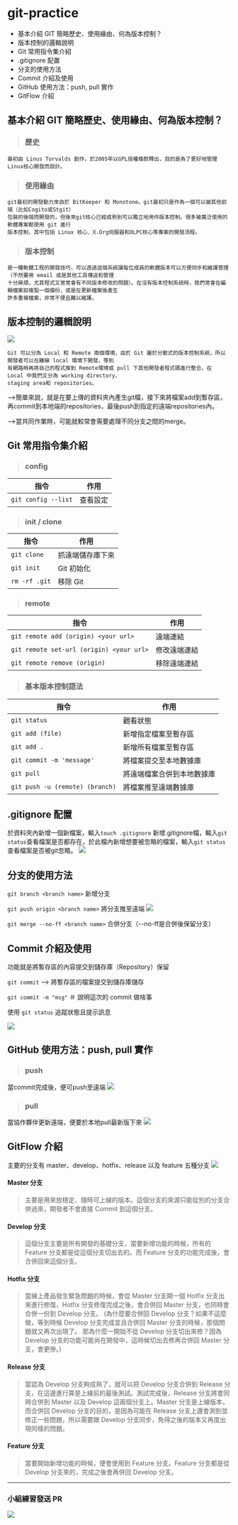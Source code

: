 # git-practice

* 基本介紹 GIT 簡略歷史、使用緣由、何為版本控制？
* 版本控制的邏輯說明
* Git 常用指令集介紹
* .gitignore 配置
* 分支的使用方法
* Commit 介紹及使用
* GitHub 使用方法：push, pull 實作
* GitFlow 介紹


基本介紹 GIT 簡略歷史、使用緣由、何為版本控制？
---
>### 歷史
```
最初由 Linus Torvalds 創作，於2005年以GPL授權條款釋出，目的是為了更好地管理Linux核心開發而設計。
```

>### 使用緣由
```
git最初的開發動力來自於 BitKeeper 和 Monotone。git最初只是作為一個可以被其他前端（比如Cogito或Stgit）
包裝的後端而開發的，但後來git核心已經成熟到可以獨立地用作版本控制。很多被廣泛使用的軟體專案都使用 git 進行
版本控制，其中包括 Linux 核心、X.Org伺服器和OLPC核心等專案的開發流程。
```

>### 版本控制
```
是一種軟體工程的開發技巧，可以透過這個系統讓每位成員的軟體版本可以方便同步和維護管理（不然要用 email 或是其他工具傳送和管理
十分麻煩，尤其程式又常常會有不同版本修改的問題）。在沒有版本控制系統時，我們常會在編輯檔案前複製一個備份，或是在更新檔案後產生
許多重複檔案，非常不便且難以維護。
```

版本控制的邏輯說明
---
![](https://i.imgur.com/IFwIhoh.png)
```
Git 可以分為 Local 和 Remote 兩個環境，由於 Git 屬於分散式的版本控制系統，所以開發者可以在離線 local 環境下開發，等到
有網路時再將自己的程式推到 Remote環境或 pull 下其他開發者程式碼進行整合。在 Local 中我們又分為 working directory、
staging area和 repositories。
```
-->簡單來說，就是在要上傳的資料夾內產生git檔，接下來將檔案add到暫存區，再commit到本地端的repositories，最後push到指定的遠端repositories內。

-->當共同作業時，可能就較常會需要處理不同分支之間的merge。

Git 常用指令集介紹
---

>### config

| 指令 | 作用 |
| -------- | -------- | 
| ```git config --list```   | 查看設定    | 

>### init / clone

| 指令 | 作用 |
| -------- | -------- | 
| ```git clone```   | 抓遠端儲存庫下來	    | 
| ```git init``` | Git 初始化 | 
| ```rm -rf .git```     | 移除 Git     | 

>### remote

| 指令 | 作用 |
| -------- | -------- | 
| ```git remote add (origin) <your url>``` | 遠端連結	| 
| ```git remote set-url (origin) <your url>``` | 修改遠端連結 | 
| ```git remote remove (origin)```     | 移除遠端連結     | 

>### 基本版本控制語法

| 指令 | 作用 |
| -------- | -------- | 
| ```git status``` | 觀看狀態	| 
| ```git add (file)``` | 新增指定檔案至暫存區 | 
| ```git add .```     | 新增所有檔案至暫存區     | 
| ```git commit -m 'message'``` | 將檔案提交至本地數據庫	| 
| ```git pull``` | 將遠端檔案合併到本地數據庫 | 
| ```git push -u (remote) (branch)```  | 將檔案推至遠端數據庫  | 
    
.gitignore 配置
---
於資料夾內新增一個新檔案，輸入```touch .gitignore``` 新增.gitignore檔，輸入```git status```查看檔案是否都存在，於此檔內新增想要被忽略的檔案，輸入```git status```查看檔案是否被git忽略。
![](https://i.imgur.com/SuxjmYz.jpg)

    
分支的使用方法
---
```git branch <branch name>``` 新增分支
    
```git push origin <branch name>``` 將分支推至遠端
![](https://i.imgur.com/bqyn7RJ.png)

```git merge --no-ff <branch name>``` 合併分支（--no-ff是合併後保留分支）
    
Commit 介紹及使用
---
功能就是將暫存區的內容提交到儲存庫（Repository）保留
    
```git commit``` --> 將暫存區的檔案提交到儲存庫儲存
    
```git commit -m "msg"``` ＃ 說明這次的 commit 做啥事
    
使用 ```git status``` 追蹤狀態且提示訊息
    
![](https://i.imgur.com/t4cfHWJ.png)


GitHub 使用方法：push, pull 實作
---
>### push 
當commit完成後，便可push至遠端
![](https://i.imgur.com/6I56Gs9.png)

>### pull 
當協作夥伴更新遠端，便要於本地pull最新版下來
![](https://i.imgur.com/RFlhBd8.png)

GitFlow 介紹
---
主要的分支有 master、develop、hotfix、release 以及 feature 五種分支
![](https://i.imgur.com/Ra0eVbG.png)

#### Master 分支
    
>主要是用來放穩定、隨時可上線的版本。這個分支的來源只能從別的分支合併過來，開發者不會直接 Commit 到這個分支。

#### Develop 分支
>這個分支主要是所有開發的基礎分支，當要新增功能的時候，所有的 Feature 分支都是從這個分支切出去的。而 Feature 分支的功能完成後，會合併回來這個分支。

#### Hotfix 分支
>當線上產品發生緊急問題的時候，會從 Master 分支開一個 Hotfix 分支出來進行修復，Hotfix 分支修復完成之後，會合併回 Master 分支，也同時會合併一份到 Develop 分支。
(為什麼要合併回 Develop 分支？如果不這麼做，等到時候 Develop 分支完成並且合併回 Master 分支的時候，那個問題就又再次出現了。
那為什麼一開始不從 Develop 分支切出來修？因為 Develop 分支的功能可能尚在開發中，這時候切出去修再合併回 Master 分支，會更慘。)
    

#### Release 分支
>當認為 Develop 分支夠成熟了，就可以把 Develop 分支合併到 Release 分支，在這邊進行算是上線前的最後測試。測試完成後，Release 分支將會同時合併到 Master 以及 Develop 這兩個分支上。Master 分支是上線版本，而合併回 Develop 分支的目的，是因為可能在 Release 分支上還會測到並修正一些問題，所以需要跟 Develop 分支同步，免得之後的版本又再度出現同樣的問題。

#### Feature 分支
>當要開始新增功能的時候，便會使用到 Feature 分支。Feature 分支都是從 Develop 分支來的，完成之後會再併回 Develop 分支。

---
### 小組練習發送 PR
![](https://i.imgur.com/RacKVxo.png)

